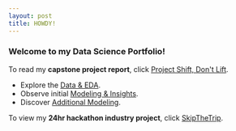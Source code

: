 ```yaml
---
layout: post
title: HOWDY!
---
```


### Welcome to my Data Science Portfolio!

To read my **capstone project report**, click [Project Shift, Don't Lift](https://github.com/nlucido/capstone/blob/main/Nick%20Lucido%20-%20Capstone%20Report.pdf).
- Explore the [Data & EDA](https://github.com/nlucido/capstone/blob/main/Data%20%26%20EDA.ipynb).
- Observe initial [Modeling & Insights](https://github.com/nlucido/capstone/blob/main/Modeling.ipynb).
- Discover [Additional Modeling](https://github.com/nlucido/capstone/blob/main/Additional%20Modeling.ipynb).

To view my **24hr hackathon industry project**, click [SkipTheTrip](https://github.com/nlucido/SkipTheTrip).
